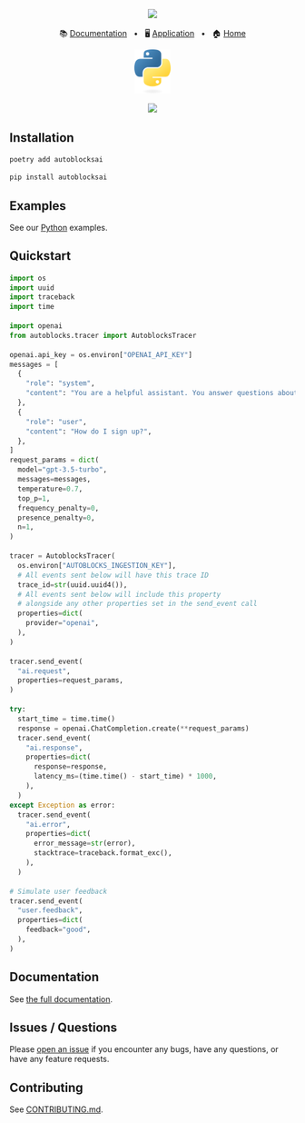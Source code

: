 <p align="center">
  <img src="https://app.autoblocks.ai/images/logo.png" width="300px">
</p>
<p align="center">
  📚
  <a href="https://docs.autoblocks.ai/">Documentation</a>
  &nbsp;
  •
  &nbsp;
  🖥️
  <a href="https://app.autoblocks.ai/">Application</a>
  &nbsp;
  •
  &nbsp;
  🏠
  <a href="https://www.autoblocks.ai/">Home</a>
</p>
<p align="center">
  <img src="assets/python-logo-only.png" width="64px">
</p>
<p align="center">
  <a href="https://github.com/autoblocksai/python-sdk/actions/workflows/ci.yml">
    <img src="https://github.com/autoblocksai/python-sdk/actions/workflows/ci.yml/badge.svg?branch=main">
  </a>
</p>

## Installation

```bash
poetry add autoblocksai
```

```bash
pip install autoblocksai
```

## Examples

See our [Python](https://github.com/autoblocksai/autoblocks-examples#python) examples.

## Quickstart

```python
import os
import uuid
import traceback
import time

import openai
from autoblocks.tracer import AutoblocksTracer

openai.api_key = os.environ["OPENAI_API_KEY"]
messages = [
  {
    "role": "system",
    "content": "You are a helpful assistant. You answer questions about a software product named Acme.",
  },
  {
    "role": "user",
    "content": "How do I sign up?",
  },
]
request_params = dict(
  model="gpt-3.5-turbo",
  messages=messages,
  temperature=0.7,
  top_p=1,
  frequency_penalty=0,
  presence_penalty=0,
  n=1,
)

tracer = AutoblocksTracer(
  os.environ["AUTOBLOCKS_INGESTION_KEY"],
  # All events sent below will have this trace ID
  trace_id=str(uuid.uuid4()),
  # All events sent below will include this property
  # alongside any other properties set in the send_event call
  properties=dict(
    provider="openai",
  ),
)

tracer.send_event(
  "ai.request",
  properties=request_params,
)

try:
  start_time = time.time()
  response = openai.ChatCompletion.create(**request_params)
  tracer.send_event(
    "ai.response",
    properties=dict(
      response=response,
      latency_ms=(time.time() - start_time) * 1000,
    ),
  )
except Exception as error:
  tracer.send_event(
    "ai.error",
    properties=dict(
      error_message=str(error),
      stacktrace=traceback.format_exc(),
    ),
  )

# Simulate user feedback
tracer.send_event(
  "user.feedback",
  properties=dict(
    feedback="good",
  ),
)
```

## Documentation

See [the full documentation](https://docs.autoblocks.ai/sdks/python).

## Issues / Questions

Please [open an issue](https://github.com/autoblocksai/python-sdk/issues/new) if you encounter any bugs, have any questions, or have any feature requests.

## Contributing

See [CONTRIBUTING.md](CONTRIBUTING.md).
